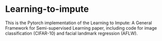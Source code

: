 # Learning-to-impute
This is the Pytorch implementation of the Learning to Impute: A General Framework for Semi-supervised Learning paper, including code for image classification (CIFAR-10) and facial landmark regression (AFLW).


